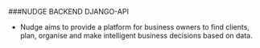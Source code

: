 ###NUDGE BACKEND DJANGO-API
- Nudge aims to provide a platform for business owners to find clients, plan, organise and make intelligent business decisions based on data.